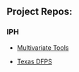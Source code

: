 ## Project Repos:

### IPH
- [Multivariate Tools](https://github.com/darinddv/multivariate_analysis_tools)

- [Texas DFPS](https://github.com/darinddv/Texas-DFPS)
